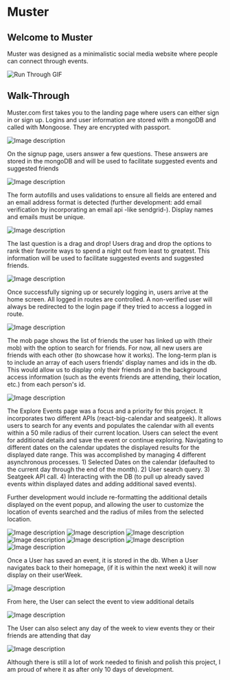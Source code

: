 # Muster

## Welcome to Muster

Muster was designed as a minimalistic social media website where people can connect through events.

![Run Through GIF](ScreenShots/Muster-gif.gif)

## Walk-Through

Muster.com first takes you to the landing page where users can either sign in or sign up. 
Logins and user information are stored with a mongoDB and called with Mongoose.
They are encrypted with passport.

![Image description](ScreenShots/1-Muster-Start.png)


On the signup page, users answer a few questions. These answers are stored in the mongoDB and will be used to facilitate suggested events and suggested friends

![Image description](ScreenShots/2-Muster-Signup1.png)

The form autofills and uses validations to ensure all fields are entered and an email address format is detected (further development: add email verification by incorporating an email api -like sendgrid-). Display names and emails must be unique.

![Image description](ScreenShots/3-Muster-Signup2.png)

The last question is a drag and drop! Users drag and drop the options to rank their favorite ways to spend a night out from least to greatest. This information will be used to facilitate suggested events and suggested friends.

![Image description](ScreenShots/4-Muster-Signup-Drag-and-Drop.png)


Once successfully signing up or securely logging in, users arrive at the home screen. All logged in routes are controlled. A non-verified user will always be redirected to the login page if they tried to access a logged in route. 

![Image description](ScreenShots/5-Muster-Home.png)

The mob page shows the list of friends the user has linked up with (their mob) with the option to search for friends. For now, all new users are friends with each other (to showcase how it works). The long-term plan is to include an array of each users friends' display names and ids in the db. This would allow us to display only their friends and in the background access information (such as the events friends are attending, their location, etc.) from each person's id.

![Image description](ScreenShots/6-Muster-myMob.png)

The Explore Events page was a focus and a priority for this project. It incorporates two different APIs (react-big-calendar and seatgeek). It allows users to search for any events and populates the calendar with all events within a 50 mile radius of their current location. Users can select the event for additional details and save the event or continue exploring. Navigating to different dates on the calendar updates the displayed results for the displayed date range. This was accomplished by managing 4 different asynchronous processes. 1) Selected Dates on the calendar (defaulted to the current day through the end of the month). 2) User search query. 3) Seatgeek API call. 4) Interacting with the DB (to pull up already saved events within displayed dates and adding additional saved events). 

Further development would include re-formatting the additional details displayed on the event popup, and allowing the user to customize the location of events searched and the radius of miles from the selected location.

![Image description](ScreenShots/7-Muster-ExploreEvents.png)
![Image description](ScreenShots/8-Muster-Search.png)
![Image description](ScreenShots/9-Muster-Display-Search.png)
![Image description](ScreenShots/10-Muster-Next-Month.png)
![Image description](ScreenShots/11-Muster-Display-Back-to-Today.png)
![Image description](ScreenShots/12-Muster-Event-info.png)
![Image description](ScreenShots/13-Muster-Saved-Event.png)

Once a User has saved an event, it is stored in the db. When a User navigates back to their homepage, (if it is within the next week) it will now display on their userWeek.

![Image description](ScreenShots/14-Muster-Updated-User.png)

From here, the User can select the event to view additional details 

![Image description](ScreenShots/15-Muster-Saved-Info.png)

The User can also select any day of the week to view events they or their friends are attending that day

![Image description](ScreenShots/16-Muster-Day-wEvent.png)

Although there is still a lot of work needed to finish and polish this project, I am proud of where it as after only 10 days of development. 










